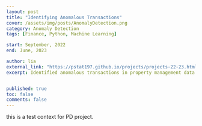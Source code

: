 ```yaml
---
layout: post
title: "Identifying Anomalous Transactions"
cover: /assets/img/posts/AnomalyDetection.png
category: Anomaly Detection
tags: [Finance, Python, Machine Learning]

start: September, 2022
end: June, 2023

author: lia
external_link: "https://pstat197.github.io/projects/projects-22-23.html#appfolio"
excerpt: Identified anomalous transactions in property management data to improve anomaly detection accuracy.


published: true
toc: false
comments: false
---
```


this is a test context for PD project.